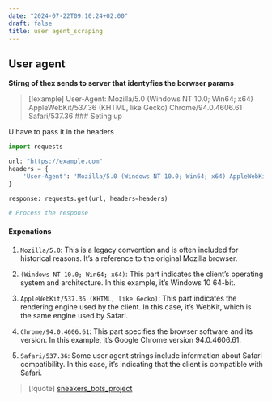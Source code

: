 ```yaml
---
date: "2024-07-22T09:10:24+02:00"
draft: false
title: user agent_scraping
---
```


## User agent

**Stirng of thex sends to server that identyfies the borwser params**

> \[!example\] User-Agent: Mozilla/5.0 (Windows NT 10.0; Win64; x64)
> AppleWebKit/537.36 (KHTML, like Gecko) Chrome/94.0.4606.61
> Safari/537.36 ### Seting up

U have to pass it in the headers

``` python
import requests

url: "https://example.com"
headers = {
    'User-Agent': 'Mozilla/5.0 (Windows NT 10.0; Win64; x64) AppleWebKit/537.36 (KHTML, like Gecko) Chrome/94.0.4606.61 Safari/537.36'
}

response: requests.get(url, headers=headers)

# Process the response
```

#### Expenations

1.  `Mozilla/5.0`: This is a legacy convention and is often included for
    historical reasons. It’s a reference to the original Mozilla
    browser.

2.  `(Windows NT 10.0; Win64; x64)`: This part indicates the client’s
    operating system and architecture. In this example, it’s Windows 10
    64-bit.

3.  `AppleWebKit/537.36 (KHTML, like Gecko)`: This part indicates the
    rendering engine used by the client. In this case, it’s WebKit,
    which is the same engine used by Safari.

4.  `Chrome/94.0.4606.61`: This part specifies the browser software and
    its version. In this example, it’s Google Chrome version
    94.0.4606.61.

5.  `Safari/537.36`: Some user agent strings include information about
    Safari compatibility. In this case, it’s indicating that the client
    is compatible with Safari.

> \[!quote\] [sneakers_bots_project](/Notes/posts/sneakers_bots_project)
